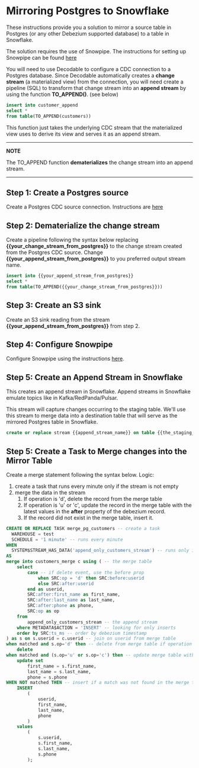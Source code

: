 # Mirroring Postgres to Snowflake
These instructions provide you a solution to mirror a source table in Postgres (or any other Debezium supported database) to a table in Snowflake.

The solution requires the use of Snowpipe. The instructions for setting up Snowpipe can be found [here](README.md)

You will need to use Decodable to configure a CDC connection to a Postgres database. Since Decodable automatically creates a **change stream** (a materialized view) from the connection, you will need create a pipeline (SQL) to transform that change stream into an **append stream** by using the function **TO_APPEND()**. (see below)

```sql
insert into customer_append
select *
from table(TO_APPEND(customers))
```

This function just takes the underlying CDC stream that the materialized view uses to derive its view and serves it as an append stream. 

---
**NOTE**

The TO_APPEND function **dematerializes** the change stream into an append stream.

---


## Step 1: Create a Postgres source
 Create a Postgres CDC source connection. Instructions are [here](https://docs.decodable.co/docs/connector-reference-postgres-cdc)

## Step 2: Dematerialize the change stream
Create a pipeline following the syntax below replacing **{{your_change_stream_from_postgres}}** to the change stream created from the Postgres CDC source. Change **{{your_append_stream_from_postgres}}** to you preferred output stream name.

```sql
insert into {{your_append_stream_from_postgres}}
select *
from table(TO_APPEND({{your_change_stream_from_postgres}}))
```

## Step 3: Create an S3 sink
Create an S3 sink reading from the stream **{{your_append_stream_from_postgres}}** from step 2.

## Step 4: Configure Snowpipe
Configure Snowpipe using the instructions [here](README.md).

## Step 5: Create an Append Stream in Snowflake
This creates an append stream in Snowflake. Append streams in Snowflake emulate topics like in Kafka/RedPanda/Pulsar.

This stream will capture changes occurring to the staging table. We'll use this stream to merge data into a destination table that will serve as the mirrored Postgres table in Snowflake.

```sql
create or replace stream {{append_stream_name}} on table {{the_staging_table_name}} append_only=true;
```

## Step 5: Create a Task to Merge changes into the Mirror Table
Create a merge statement following the syntax below. Logic:

1. create a task that runs every minute only if the stream is not empty
2. merge the data in the stream
   1. If operation is 'd', delete the record from the merge table
   2. If operation is 'u' or 'c', update the record in the merge table with the latest values in the **after** property of the debezium record.
   3. If the record did not exist in the merge table, insert it. 

```sql
CREATE OR REPLACE TASK merge_pg_customers -- create a task
  WAREHOUSE = test
  SCHEDULE = '1 minute' -- runs every minute
WHEN
  SYSTEM$STREAM_HAS_DATA('append_only_customers_stream') -- runs only if there is data in the stream
AS
merge into customers_merge c using ( -- the merge table
    select
        case -- if delete event, use the before prop
            when SRC:op = 'd' then SRC:before:userid
            else SRC:after:userid 
        end as userid,
        SRC:after:first_name as first_name,
        SRC:after:last_name as last_name,
        SRC:after:phone as phone,
        SRC:op as op 
    from
        append_only_customers_stream -- the append stream
    where METADATA$ACTION = 'INSERT' -- looking for only inserts
    order by SRC:ts_ms -- order by debezium timestamp
) as s on s.userid = c.userid -- join on userid from merge table
when matched and s.op='d' then -- delete from merge table if operation is delete
    delete
when matched and (s.op='u' or s.op='c') then -- update merge table with new values
    update set
        first_name = s.first_name,
        last_name = s.last_name,
        phone = s.phone
WHEN NOT matched THEN -- insert if a match was not found in the merge table
    INSERT
        (
            userid,
            first_name,
            last_name,
            phone
        )
    values
        (
            s.userid,
            s.first_name,
            s.last_name,
            s.phone
        );
```